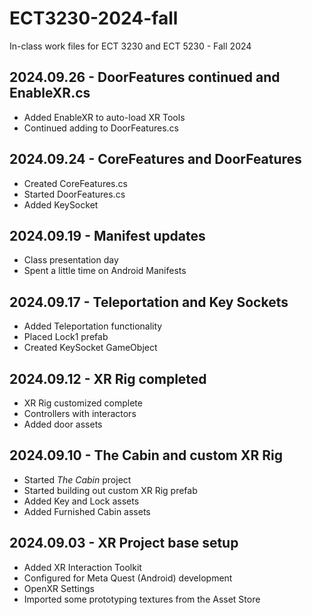 # ECT3230-2024-fall
In-class work files for ECT 3230 and ECT 5230 - Fall 2024

2024.09.26 - DoorFeatures continued and EnableXR.cs
---
* Added EnableXR to auto-load XR Tools
* Continued adding to DoorFeatures.cs

2024.09.24 - CoreFeatures and DoorFeatures
---
* Created CoreFeatures.cs
* Started DoorFeatures.cs
* Added KeySocket

2024.09.19 - Manifest updates
---
* Class presentation day
* Spent a little time on Android Manifests

2024.09.17 - Teleportation and Key Sockets
---
* Added Teleportation functionality
* Placed Lock1 prefab
* Created KeySocket GameObject

2024.09.12 - XR Rig completed
---
* XR Rig customized complete
* Controllers with interactors
* Added door assets

2024.09.10 - The Cabin and custom XR Rig
---
* Started _The Cabin_ project
* Started building out custom XR Rig prefab
* Added Key and Lock assets
* Added Furnished Cabin assets
  
2024.09.03 - XR Project base setup
---
* Added XR Interaction Toolkit
* Configured for Meta Quest (Android) development
* OpenXR Settings
* Imported some prototyping textures from the Asset Store 
